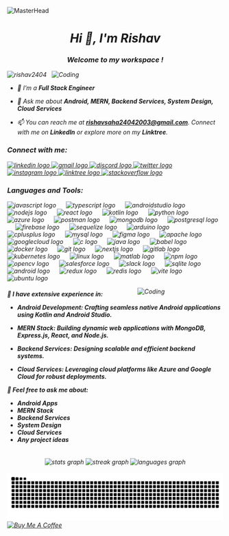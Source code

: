 ![MasterHead](https://user-images.githubusercontent.com/74038190/241765440-80728820-e06b-4f96-9c9e-9df46f0cc0a5.gif)
<h1 align="center"><i>Hi 👋, I'm Rishav<i></h1>
<h3 align="center">Welcome to my workspace !</h3>
<img align="right" alt="Coding" width="400" src="https://media0.giphy.com/avatars/HeyAutoHQ/DgfrJNR8oUyv.gif">

<p align="left"> <img src="https://komarev.com/ghpvc/?username=rishav2404&label=Profile%20views&color=0e75b6&style=flat" alt="rishav2404" /> </p>

- 🌱 I’m a **Full Stack Engineer**

- 💬 Ask me about **Android, MERN, Backend Services,
    System Design, Cloud Services**

- 📫 You can reach me at **rishavsaha24042003@gmail.com**. Connect with me on **LinkedIn** or explore more on my **Linktree**.


<!--Connect with me : - -->

<h3 align="left">Connect with me:</h3>
<p align="left">
  <a href="https://www.linkedin.com/in/rishav24/" target="_blank">
        <img src="https://raw.githubusercontent.com/maurodesouza/profile-readme-generator/master/src/assets/icons/social/linkedin/default.svg"
            width="50" height="38" alt="linkedin logo" />
    </a>
    <a href="rishavsaha24042003@gmail.com" target="_blank">
        <img src="https://raw.githubusercontent.com/maurodesouza/profile-readme-generator/master/src/assets/icons/social/gmail/default.svg"
            width="50" height="38" alt="gmail logo" />
    </a>
    <a href="rishav2404" target="_blank">
        <img src="https://raw.githubusercontent.com/maurodesouza/profile-readme-generator/master/src/assets/icons/social/discord/default.svg"
            width="50" height="38" alt="discord logo" />
    </a>
    <a href="https://twitter.com/RISHAV0424" target="_blank">
        <img src="https://raw.githubusercontent.com/maurodesouza/profile-readme-generator/master/src/assets/icons/social/twitter/default.svg"
            width="50" height="38" alt="twitter logo" />
    </a>
    <a href="https://www.instagram.com/rishav_saha_24/" target="_blank">
        <img src="https://raw.githubusercontent.com/maurodesouza/profile-readme-generator/master/src/assets/icons/social/instagram/default.svg"
            width="50" height="38" alt="instagram logo" />
    </a>
    <a href="https://linktr.ee/rishav24" target="_blank">
        <img src="https://raw.githubusercontent.com/maurodesouza/profile-readme-generator/master/src/assets/icons/social/linktree/default.svg"
            width="50" height="38" alt="linktree logo" />
    </a>
    <a href="https://stackoverflow.com/users/22132629/rishav" target="_blank">
        <img src="https://raw.githubusercontent.com/maurodesouza/profile-readme-generator/master/src/assets/icons/social/stackoverflow/default.svg"
            width="50" height="38" alt="stackoverflow logo" />
    </a>
</p>



<!--LANGUAGE AND TOOLS : - -->

<h3 align="left">Languages and Tools:</h3>
<p align="left">
    <img src="https://cdn.jsdelivr.net/gh/devicons/devicon/icons/javascript/javascript-original.svg" height="40"
        alt="javascript logo" />
    <img width="15" />
    <img src="https://cdn.jsdelivr.net/gh/devicons/devicon/icons/typescript/typescript-original.svg" height="40"
        alt="typescript logo" />
    <img width="15" />
    <img src="https://cdn.jsdelivr.net/gh/devicons/devicon/icons/androidstudio/androidstudio-original.svg" height="40"
        alt="androidstudio logo" />
    <img width="15" />
    <img src="https://cdn.jsdelivr.net/gh/devicons/devicon/icons/nodejs/nodejs-original.svg" height="40"
        alt="nodejs logo" />
    <img width="15" />
    <img src="https://cdn.jsdelivr.net/gh/devicons/devicon/icons/react/react-original.svg" height="40"
        alt="react logo" />
    <img width="15" />
    <img src="https://cdn.jsdelivr.net/gh/devicons/devicon/icons/kotlin/kotlin-original.svg" height="40"
        alt="kotlin logo" />
    <img width="15" />
    <img src="https://cdn.jsdelivr.net/gh/devicons/devicon/icons/python/python-original.svg" height="40"
        alt="python logo" />
    <img width="15" />
    <img src="https://cdn.jsdelivr.net/gh/devicons/devicon/icons/azure/azure-original.svg" height="40"
        alt="azure logo" />
    <img width="15" />
    <img src="https://cdn.simpleicons.org/postman/FF6C37" height="40" alt="postman logo" />
    <img width="15" />
    <img src="https://cdn.jsdelivr.net/gh/devicons/devicon/icons/mongodb/mongodb-original.svg" height="40"
        alt="mongodb logo" />
    <img width="15" />
    <img src="https://cdn.jsdelivr.net/gh/devicons/devicon/icons/postgresql/postgresql-original.svg" height="40"
        alt="postgresql logo" />
    <img width="15" />
    <img src="https://cdn.jsdelivr.net/gh/devicons/devicon/icons/firebase/firebase-plain.svg" height="40"
        alt="firebase logo" />
    <img width="15" />
    <img src="https://cdn.jsdelivr.net/gh/devicons/devicon/icons/sequelize/sequelize-original.svg" height="40"
        alt="sequelize logo" />
    <img width="15" />
    <img src="https://cdn.jsdelivr.net/gh/devicons/devicon/icons/arduino/arduino-original.svg" height="40"
        alt="arduino logo" />
    <img width="15" />
    <img src="https://cdn.jsdelivr.net/gh/devicons/devicon/icons/cplusplus/cplusplus-original.svg" height="40"
        alt="cplusplus logo" />
    <img width="15" />
    <img src="https://cdn.jsdelivr.net/gh/devicons/devicon/icons/mysql/mysql-original.svg" height="40"
        alt="mysql logo" />
    <img width="15" />
    <img src="https://cdn.jsdelivr.net/gh/devicons/devicon/icons/figma/figma-original.svg" height="40"
        alt="figma logo" />
    <img width="15" />
    <img src="https://cdn.jsdelivr.net/gh/devicons/devicon/icons/apache/apache-original.svg" height="40"
        alt="apache logo" />
    <img width="15" />
    <img src="https://cdn.jsdelivr.net/gh/devicons/devicon/icons/googlecloud/googlecloud-original.svg" height="40"
        alt="googlecloud logo" />
    <img width="15" />
    <img src="https://cdn.jsdelivr.net/gh/devicons/devicon/icons/c/c-original.svg" height="40" alt="c logo" />
    <img width="15" />
    <img src="https://cdn.jsdelivr.net/gh/devicons/devicon/icons/java/java-original.svg" height="40" alt="java logo" />
    <img width="15" />
    <img src="https://cdn.jsdelivr.net/gh/devicons/devicon/icons/babel/babel-original.svg" height="40"
        alt="babel logo" />
    <img width="15" />
    <img src="https://cdn.jsdelivr.net/gh/devicons/devicon/icons/docker/docker-original.svg" height="40"
        alt="docker logo" />
    <img width="15" />
    <img src="https://cdn.jsdelivr.net/gh/devicons/devicon/icons/git/git-original.svg" height="40" alt="git logo" />
    <img width="15" />
    <img src="https://cdn.jsdelivr.net/gh/devicons/devicon/icons/nextjs/nextjs-original.svg" height="40"
        alt="nextjs logo" />
    <img width="15" />
    <img src="https://cdn.jsdelivr.net/gh/devicons/devicon/icons/gitlab/gitlab-original.svg" height="40"
        alt="gitlab logo" />
    <img width="15" />
    <img src="https://cdn.jsdelivr.net/gh/devicons/devicon/icons/kubernetes/kubernetes-plain.svg" height="40"
        alt="kubernetes logo" />
    <img width="15" />
    <img src="https://cdn.jsdelivr.net/gh/devicons/devicon/icons/linux/linux-original.svg" height="40"
        alt="linux logo" />
    <img width="15" />
    <img src="https://cdn.jsdelivr.net/gh/devicons/devicon/icons/matlab/matlab-original.svg" height="40"
        alt="matlab logo" />
    <img width="15" />
    <img src="https://cdn.jsdelivr.net/gh/devicons/devicon/icons/npm/npm-original-wordmark.svg" height="40"
        alt="npm logo" />
    <img width="15" />
    <img src="https://cdn.jsdelivr.net/gh/devicons/devicon/icons/opencv/opencv-original.svg" height="40"
        alt="opencv logo" />
    <img width="15" />
    <img src="https://cdn.jsdelivr.net/gh/devicons/devicon/icons/salesforce/salesforce-original.svg" height="40"
        alt="salesforce logo" />
    <img width="15" />
    <img src="https://cdn.jsdelivr.net/gh/devicons/devicon/icons/slack/slack-original.svg" height="40"
        alt="slack logo" />
    <img width="15" />
    <img src="https://cdn.jsdelivr.net/gh/devicons/devicon/icons/sqlite/sqlite-original.svg" height="40"
        alt="sqlite logo" />
    <img width="15" />
    <img src="https://cdn.simpleicons.org/android/3DDC84" height="40" alt="android logo" />
    <img width="15" />
    <img src="https://cdn.simpleicons.org/redux/764ABC" height="40" alt="redux logo" />
    <img width="15" />
    <img src="https://cdn.simpleicons.org/redis/DC382D" height="40" alt="redis logo" />
    <img width="15" />
    <img src="https://skillicons.dev/icons?i=vite" height="40" alt="vite logo" />
    <img width="15" />
    <img src="https://cdn.simpleicons.org/ubuntu/E95420" height="40" alt="ubuntu logo" />
</p>


<!--ABOUT SECTION WITH SIDE GIFYY-->
<img align="right" alt="Coding" width="200" src="https://media0.giphy.com/avatars/HeyAutoHQ/DgfrJNR8oUyv.gif">
<h4 align="left">
  🌱 I have extensive experience in:
  <br>

- Android Development: Crafting seamless native Android applications using Kotlin and Android Studio.
- MERN Stack: Building dynamic web applications with MongoDB, Express.js, React, and Node.js.

- Backend Services: Designing scalable and efficient backend systems.
- Cloud Services: Leveraging cloud platforms like Azure and Google Cloud for robust deployments.

💬 Feel free to ask me about:

- Android Apps
- MERN Stack
- Backend Services
- System Design
- Cloud Services
- Any project ideas
</h4>

<br clear="both">


<div align="center">
    <img src="https://github-readme-stats.vercel.app/api?username=rishav2404&hide_title=true&layout=compact&card_width=1000&hide_rank=false&show_icons=true&include_all_commits=true&count_private=true&disable_animations=false&theme=blue-green&locale=en&hide_border=false"
        height="200" alt="stats graph" />
    <img src="https://streak-stats.demolab.com?user=rishav2404&locale=en&mode=weekly&layout=compact&card_width=1200&theme=blue-green&hide_border=false&border_radius=5"
        height="200" alt="streak graph" />
    <img src="https://github-readme-stats.vercel.app/api/top-langs?username=rishav2404&locale=en&hide_title=true&layout=compact&card_width=1000&langs_count=20&theme=rose_pine&hide_border=false"
        height="200" alt="languages graph" />
</div>



<!--DIGITAL OCEAN BADGE-->
  <!-- [![An image of @rishav2404's Holopin badges, which is a link to view their full Holopin profile](https://holopin.me/rishav2404)](https://holopin.io/@rishav2404)  -->

<!-- SNAKE ANIMATION -->

<br clear="both">
<img src="https://raw.githubusercontent.com/rishav2404/rishav2404/output/snake.svg" alt="Snake animation" />
<br clear="both">



<!-- BUY ME A COFFEE -->
<div align="left">
  <a href="https://buymeacoffee.com/rishav2404" target="_blank"><img src="https://cdn.buymeacoffee.com/buttons/v2/default-red.png" alt="Buy Me A Coffee" width="200" ></a>
</div>
